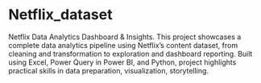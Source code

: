 # Netflix_dataset
Netflix Data Analytics Dashboard &amp; Insights. This project showcases a complete data analytics pipeline using Netflix’s content dataset, from cleaning and transformation to exploration and dashboard reporting. Built using Excel, Power Query in Power BI, and Python, project highlights practical skills in data preparation, visualization, storytelling.
